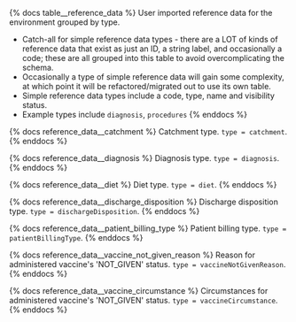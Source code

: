 {% docs table__reference_data %}
User imported reference data for the environment grouped by type.
- Catch-all for simple reference data types - there are a LOT of kinds of reference data that exist as just an ID, a 
string label, and occasionally a code; these are all grouped into this table to avoid overcomplicating the schema.
- Occasionally a type of simple reference data will gain some complexity, at which point it will be refactored/migrated 
out to use its own table.
- Simple reference data types include a code, type, name and visibility status.
- Example types include `diagnosis`, `procedures`
{% enddocs %}

{% docs reference_data__catchment %}
Catchment type. `type = catchment`.
{% enddocs %}

{% docs reference_data__diagnosis %}
Diagnosis type. `type = diagnosis`.
{% enddocs %}

{% docs reference_data__diet %}
Diet type. `type = diet`.
{% enddocs %}

{% docs reference_data__discharge_disposition %}
Discharge disposition type. `type = dischargeDisposition`.
{% enddocs %}

{% docs reference_data__patient_billing_type %}
Patient billing type. `type = patientBillingType`.
{% enddocs %}

{% docs reference_data__vaccine_not_given_reason %}
Reason for administered vaccine's 'NOT_GIVEN' status. `type = vaccineNotGivenReason`.
{% enddocs %}

{% docs reference_data__vaccine_circumstance %}
Circumstances for administered vaccine's 'NOT_GIVEN' status. `type = vaccineCircumstance`.
{% enddocs %}

